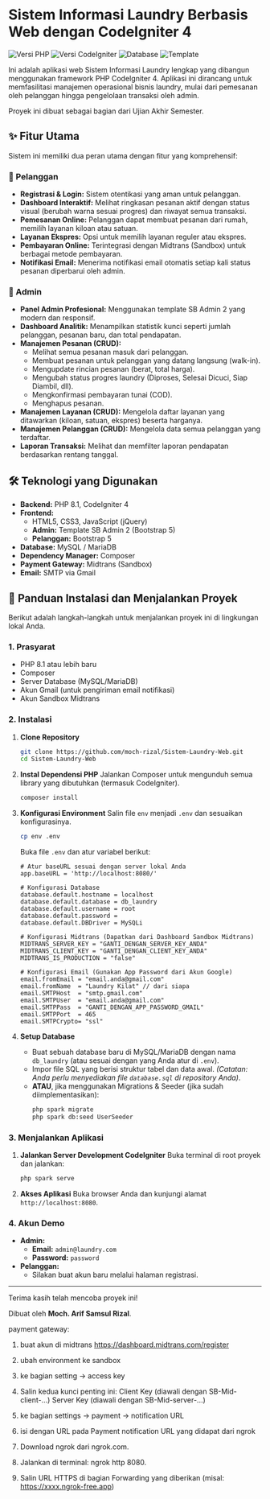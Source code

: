 # Sistem Informasi Laundry Berbasis Web dengan CodeIgniter 4

![Versi PHP](https://img.shields.io/badge/PHP-8.1%2B-blue.svg)
![Versi CodeIgniter](https://img.shields.io/badge/CodeIgniter-4.5.1-orange.svg)
![Database](https://img.shields.io/badge/Database-MySQL-lightgrey.svg)
![Template](https://img.shields.io/badge/UI-Bootstrap%205-purple.svg)

Ini adalah aplikasi web Sistem Informasi Laundry lengkap yang dibangun menggunakan framework PHP CodeIgniter 4. Aplikasi ini dirancang untuk memfasilitasi manajemen operasional bisnis laundry, mulai dari pemesanan oleh pelanggan hingga pengelolaan transaksi oleh admin.

Proyek ini dibuat sebagai bagian dari Ujian Akhir Semester.

## ✨ Fitur Utama

Sistem ini memiliki dua peran utama dengan fitur yang komprehensif:

### 👤 Pelanggan
- **Registrasi & Login:** Sistem otentikasi yang aman untuk pelanggan.
- **Dashboard Interaktif:** Melihat ringkasan pesanan aktif dengan status visual (berubah warna sesuai progres) dan riwayat semua transaksi.
- **Pemesanan Online:** Pelanggan dapat membuat pesanan dari rumah, memilih layanan kiloan atau satuan.
- **Layanan Ekspres:** Opsi untuk memilih layanan reguler atau ekspres.
- **Pembayaran Online:** Terintegrasi dengan Midtrans (Sandbox) untuk berbagai metode pembayaran.
- **Notifikasi Email:** Menerima notifikasi email otomatis setiap kali status pesanan diperbarui oleh admin.

### 💼 Admin
- **Panel Admin Profesional:** Menggunakan template SB Admin 2 yang modern dan responsif.
- **Dashboard Analitik:** Menampilkan statistik kunci seperti jumlah pelanggan, pesanan baru, dan total pendapatan.
- **Manajemen Pesanan (CRUD):**
  - Melihat semua pesanan masuk dari pelanggan.
  - Membuat pesanan untuk pelanggan yang datang langsung (walk-in).
  - Mengupdate rincian pesanan (berat, total harga).
  - Mengubah status progres laundry (Diproses, Selesai Dicuci, Siap Diambil, dll).
  - Mengkonfirmasi pembayaran tunai (COD).
  - Menghapus pesanan.
- **Manajemen Layanan (CRUD):** Mengelola daftar layanan yang ditawarkan (kiloan, satuan, ekspres) beserta harganya.
- **Manajemen Pelanggan (CRUD):** Mengelola data semua pelanggan yang terdaftar.
- **Laporan Transaksi:** Melihat dan memfilter laporan pendapatan berdasarkan rentang tanggal.

## 🛠️ Teknologi yang Digunakan
- **Backend:** PHP 8.1, CodeIgniter 4
- **Frontend:**
  - HTML5, CSS3, JavaScript (jQuery)
  - **Admin:** Template SB Admin 2 (Bootstrap 5)
  - **Pelanggan:** Bootstrap 5
- **Database:** MySQL / MariaDB
- **Dependency Manager:** Composer
- **Payment Gateway:** Midtrans (Sandbox)
- **Email:** SMTP via Gmail

## 🚀 Panduan Instalasi dan Menjalankan Proyek

Berikut adalah langkah-langkah untuk menjalankan proyek ini di lingkungan lokal Anda.

### 1. Prasyarat
- PHP 8.1 atau lebih baru
- Composer
- Server Database (MySQL/MariaDB)
- Akun Gmail (untuk pengiriman email notifikasi)
- Akun Sandbox Midtrans

### 2. Instalasi
1.  **Clone Repository**
    ```bash
    git clone https://github.com/moch-rizal/Sistem-Laundry-Web.git
    cd Sistem-Laundry-Web
    ```

2.  **Instal Dependensi PHP**
    Jalankan Composer untuk mengunduh semua library yang dibutuhkan (termasuk CodeIgniter).
    ```bash
    composer install
    ```

3.  **Konfigurasi Environment**
    Salin file `env` menjadi `.env` dan sesuaikan konfigurasinya.
    ```bash
    cp env .env
    ```
    Buka file `.env` dan atur variabel berikut:
    ```dotenv
    # Atur baseURL sesuai dengan server lokal Anda
    app.baseURL = 'http://localhost:8080/'

    # Konfigurasi Database
    database.default.hostname = localhost
    database.default.database = db_laundry
    database.default.username = root
    database.default.password =
    database.default.DBDriver = MySQLi

    # Konfigurasi Midtrans (Dapatkan dari Dashboard Sandbox Midtrans)
    MIDTRANS_SERVER_KEY = "GANTI_DENGAN_SERVER_KEY_ANDA"
    MIDTRANS_CLIENT_KEY = "GANTI_DENGAN_CLIENT_KEY_ANDA"
    MIDTRANS_IS_PRODUCTION = "false"

    # Konfigurasi Email (Gunakan App Password dari Akun Google)
    email.fromEmail = "email.anda@gmail.com"
    email.fromName  = "Laundry Kilat" // dari siapa
    email.SMTPHost  = "smtp.gmail.com"
    email.SMTPUser  = "email.anda@gmail.com"
    email.SMTPPass  = "GANTI_DENGAN_APP_PASSWORD_GMAIL"
    email.SMTPPort  = 465
    email.SMTPCrypto= "ssl"
    ```

4.  **Setup Database**
    - Buat sebuah database baru di MySQL/MariaDB dengan nama `db_laundry` (atau sesuai dengan yang Anda atur di `.env`).
    - Impor file SQL yang berisi struktur tabel dan data awal. _(Catatan: Anda perlu menyediakan file `database.sql` di repository Anda)_.
    - **ATAU**, jika menggunakan Migrations & Seeder (jika sudah diimplementasikan):
      ```bash
      php spark migrate
      php spark db:seed UserSeeder
      ```

### 3. Menjalankan Aplikasi
1.  **Jalankan Server Development CodeIgniter**
    Buka terminal di root proyek dan jalankan:
    ```bash
    php spark serve
    ```

2.  **Akses Aplikasi**
    Buka browser Anda dan kunjungi alamat `http://localhost:8080`.

### 4. Akun Demo
- **Admin:**
  - **Email:** `admin@laundry.com`
  - **Password:** `password`
- **Pelanggan:**
  - Silakan buat akun baru melalui halaman registrasi.

---

Terima kasih telah mencoba proyek ini!

Dibuat oleh **Moch. Arif Samsul Rizal**.

payment gateway:

1. buat akun di midtrans
https://dashboard.midtrans.com/register
2. ubah environment ke sandbox
3. ke bagian setting -> access key 
4. Salin kedua kunci penting ini:
    Client Key (diawali dengan SB-Mid-client-...)
    Server Key (diawali dengan SB-Mid-server-...)
3. ke bagian settings -> payment -> notification URL
4. isi dengan URL pada Payment notification URL yang didapat dari ngrok

5. Download ngrok dari ngrok.com.
6. Jalankan di terminal: ngrok http 8080.
7. Salin URL HTTPS di bagian Forwarding yang diberikan (misal: https://xxxx.ngrok-free.app)





